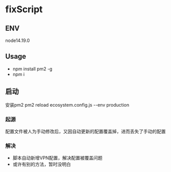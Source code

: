 # fixScript

## ENV
node14.19.0

## Usage
- npm install pm2 -g
- npm i

## 启动
安装pm2 
pm2 reload ecosystem.config.js --env production

### 起源
配置文件被人为手动修改后，又因自动更新的配置覆盖掉，进而丢失了手动的配置

### 解决
- 脚本自动新增VPN配置，解决配置被覆盖问题
- 或许有别的方法，暂时没明白